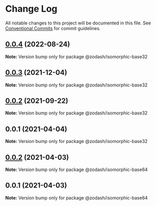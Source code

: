 # Change Log

All notable changes to this project will be documented in this file.
See [Conventional Commits](https://conventionalcommits.org) for commit guidelines.

## [0.0.4](https://github.com/zcorky/zodash/compare/@zodash/isomorphic-base32@0.0.3...@zodash/isomorphic-base32@0.0.4) (2022-08-24)

**Note:** Version bump only for package @zodash/isomorphic-base32





## [0.0.3](https://github.com/zcorky/zodash/compare/@zodash/isomorphic-base32@0.0.2...@zodash/isomorphic-base32@0.0.3) (2021-12-04)

**Note:** Version bump only for package @zodash/isomorphic-base32





## [0.0.2](https://github.com/zcorky/zodash/compare/@zodash/isomorphic-base32@0.0.1...@zodash/isomorphic-base32@0.0.2) (2021-09-22)

**Note:** Version bump only for package @zodash/isomorphic-base32





## 0.0.1 (2021-04-04)

**Note:** Version bump only for package @zodash/isomorphic-base32





## [0.0.2](https://github.com/zcorky/zodash/compare/@zodash/isomorphic-base64@0.0.1...@zodash/isomorphic-base64@0.0.2) (2021-04-03)

**Note:** Version bump only for package @zodash/isomorphic-base64





## 0.0.1 (2021-04-03)

**Note:** Version bump only for package @zodash/isomorphic-base64
